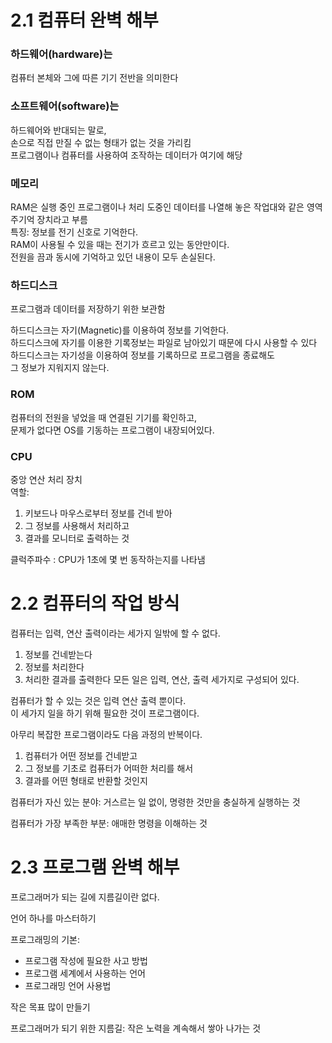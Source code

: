 # 2.1 컴퓨터 완벽 해부
### 하드웨어(hardware)는
컴퓨터 본체와 그에 따른 기기 전반을 의미한다    

### 소프트웨어(software)는 
하드웨어와 반대되는 말로,           
손으로 직접 만질 수 없는 형태가 없는 것을 가리킴      
프로그램이나 컴퓨터를 사용하여 조작하는 데이터가 여기에 해당     

### 메모리 
RAM은 실행 중인 프로그램이나 처리 도중인 데이터를 나열해 놓은 작업대와 같은 영역       
주기억 장치라고 부름     
특징: 정보를 전기 신호로 기억한다.       
RAM이 사용될 수 있을 때는 전기가 흐르고 있는 동안만이다.        
전원을 끔과 동시에 기억하고 있던 내용이 모두 손실된다.     

### 하드디스크
프로그램과 데이터를 저장하기 위한 보관함

하드디스크는 자기(Magnetic)를 이용하여 정보를 기억한다.     
하드디스크에 자기를 이용한 기록정보는 파일로 남아있기 때문에 다시 사용할 수 있다     
하드디스크는 자기성을 이용하여 정보를 기록하므로 프로그램을 종료해도         
그 정보가 지워지지 않는다.

### ROM
컴퓨터의 전원을 넣었을 때 연결된 기기를 확인하고,         
문제가 없다면 OS를 기동하는 프로그램이 내장되어있다.

### CPU
중앙 연산 처리 장치     
역할:      
1. 키보드나 마우스로부터 정보를 건네 받아    
2. 그 정보를 사용해서 처리하고
3. 결과를 모니터로 출력하는 것

클럭주파수 : CPU가 1초에 몇 번 동작하는지를 나타냄


# 2.2 컴퓨터의 작업 방식
컴퓨터는 입력, 연산 출력이라는 세가지 일밖에 할 수 없다.

1. 정보를 건네받는다
2. 정보를 처리한다
3. 처리한 결과를 출력한다
모든 일은 입력, 연산, 출력 세가지로 구성되어 있다.

컴퓨터가 할 수 있는 것은 입력 연산 출력 뿐이다.     
이 세가지 일을 하기 위해 필요한 것이 프로그램이다.

아무리 복잡한 프로그램이라도 다음 과정의 반복이다.
1. 컴퓨터가 어떤 정보를 건네받고
2. 그 정보를 기초로 컴퓨터가 어떠한 처리를 해서
3. 결과를 어떤 형태로 반환할 것인지

컴퓨터가 자신 있는 분야: 거스르는 일 없이, 명령한 것만을 충실하게 실행하는 것

컴퓨터가 가장 부족한 부분: 애매한 명령을 이해하는 것

# 2.3 프로그램 완벽 해부

프로그래머가 되는 길에 지름길이란 없다.

언어 하나를 마스터하기

프로그래밍의 기본:
- 프로그램 작성에 필요한 사고 방법
- 프로그램 세계에서 사용하는 언어
- 프로그래밍 언어 사용법

작은 목표 많이 만들기

프로그래머가 되기 위한 지름길:
작은 노력을 계속해서 쌓아 나가는 것
